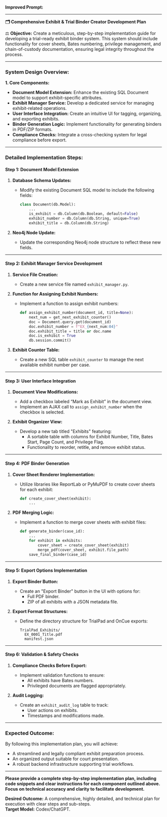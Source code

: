 **Improved Prompt:**

---

**🗂️ Comprehensive Exhibit & Trial Binder Creator Development Plan**

⚖️ **Objective:**
Create a meticulous, step-by-step implementation guide for developing a trial-ready exhibit binder system. This system should include functionality for cover sheets, Bates numbering, privilege management, and chain-of-custody documentation, ensuring legal integrity throughout the process. 

---

### **System Design Overview:**

**1. Core Components:**
   - **Document Model Extension:** Enhance the existing SQL Document model to support exhibit-specific attributes.
   - **Exhibit Manager Service:** Develop a dedicated service for managing exhibit-related operations.
   - **User Interface Integration:** Create an intuitive UI for tagging, organizing, and exporting exhibits.
   - **Binder Generation Logic:** Implement functionality for generating binders in PDF/ZIP formats.
   - **Compliance Checks:** Integrate a cross-checking system for legal compliance before export.

---

### **Detailed Implementation Steps:**

#### **Step 1: Document Model Extension**

1. **Database Schema Updates:**
   - Modify the existing Document SQL model to include the following fields:
     ```python
     class Document(db.Model):
         ...
         is_exhibit = db.Column(db.Boolean, default=False)
         exhibit_number = db.Column(db.String, unique=True)
         exhibit_title = db.Column(db.String)
     ```

2. **Neo4j Node Update:**
   - Update the corresponding Neo4j node structure to reflect these new fields.

---

#### **Step 2: Exhibit Manager Service Development**

1. **Service File Creation:**
   - Create a new service file named `exhibit_manager.py`.

2. **Function for Assigning Exhibit Numbers:**
   - Implement a function to assign exhibit numbers:
     ```python
     def assign_exhibit_number(document_id, title=None):
         next_num = get_next_exhibit_counter()
         doc = Document.query.get(document_id)
         doc.exhibit_number = f"EX_{next_num:04}"
         doc.exhibit_title = title or doc.name
         doc.is_exhibit = True
         db.session.commit()
     ```

3. **Exhibit Counter Table:**
   - Create a new SQL table `exhibit_counter` to manage the next available exhibit number per case.

---

#### **Step 3: User Interface Integration**

1. **Document View Modifications:**
   - Add a checkbox labeled “Mark as Exhibit” in the document view.
   - Implement an AJAX call to `assign_exhibit_number` when the checkbox is selected.

2. **Exhibit Organizer View:**
   - Develop a new tab titled "Exhibits" featuring:
     - A sortable table with columns for Exhibit Number, Title, Bates Start, Page Count, and Privilege Flag.
     - Functionality to reorder, retitle, and remove exhibit status.

---

#### **Step 4: PDF Binder Generation**

1. **Cover Sheet Renderer Implementation:**
   - Utilize libraries like ReportLab or PyMuPDF to create cover sheets for each exhibit:
     ```python
     def create_cover_sheet(exhibit):
         ...
     ```

2. **PDF Merging Logic:**
   - Implement a function to merge cover sheets with exhibit files:
     ```python
     def generate_binder(case_id):
         ...
         for exhibit in exhibits:
             cover_sheet = create_cover_sheet(exhibit)
             merge_pdf(cover_sheet, exhibit.file_path)
         save_final_binder(case_id)
     ```

---

#### **Step 5: Export Options Implementation**

1. **Export Binder Button:**
   - Create an "Export Binder" button in the UI with options for:
     - Full PDF binder.
     - ZIP of all exhibits with a JSON metadata file.

2. **Export Format Structures:**
   - Define the directory structure for TrialPad and OnCue exports:
     ```
     TrialPad_Exhibits/
       EX_0001_Title.pdf
       manifest.json
     ```

---

#### **Step 6: Validation & Safety Checks**

1. **Compliance Checks Before Export:**
   - Implement validation functions to ensure:
     - All exhibits have Bates numbers.
     - Privileged documents are flagged appropriately.

2. **Audit Logging:**
   - Create an `exhibit_audit_log` table to track:
     - User actions on exhibits.
     - Timestamps and modifications made.

---

### **Expected Outcome:**
By following this implementation plan, you will achieve:
- A streamlined and legally compliant exhibit preparation process.
- An organized output suitable for court presentation.
- A robust backend infrastructure supporting trial workflows.

---

**Please provide a complete step-by-step implementation plan, including code snippets and clear instructions for each component outlined above. Focus on technical accuracy and clarity to facilitate development.** 

**Desired Outcome:** A comprehensive, highly detailed, and technical plan for execution with clear steps and sub-steps.  
**Target Model:** Codex/ChatGPT.
